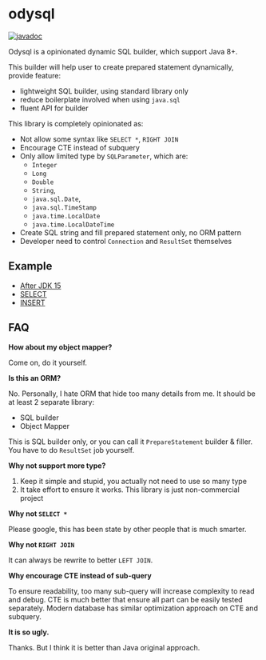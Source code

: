 # odysql
[![javadoc](https://javadoc.io/badge2/io.github.odysql/odysql/javadoc.svg)](https://javadoc.io/doc/io.github.odysql/odysql)

Odysql is a opinionated dynamic SQL builder, which support Java 8+.

This builder will help user to create prepared statement dynamically, provide feature:

-   lightweight SQL builder, using standard library only
-   reduce boilerplate involved when using `java.sql`
-   fluent API for builder

This library is completely opinionated as:

-   Not allow some syntax like `SELECT *`, `RIGHT JOIN`
-   Encourage CTE instead of subquery
-   Only allow limited type by `SQLParameter`, which are:
    -   `Integer`
    -   `Long`
    -   `Double`
    -   `String`,
    -   `java.sql.Date`,
    -   `java.sql.TimeStamp`
    -   `java.time.LocalDate`
    -   `java.time.LocalDateTime`
-   Create SQL string and fill prepared statement only, no ORM pattern
-   Developer need to control `Connection` and `ResultSet` themselves

## Example

-   [After JDK 15](examples/after_jdk15.md)
-   [SELECT](examples/SELECT.md)
-   [INSERT](examples/INSERT.md)

## FAQ

**How about my object mapper?**

Come on, do it yourself.

**Is this an ORM?**

No. Personally, I hate ORM that hide too many details from me. It should be at least 2 separate library:

-   SQL builder
-   Object Mapper

This is SQL builder only, or you can call it `PrepareStatement` builder & filler. You have to do `ResultSet` job yourself.

**Why not support more type?**

1. Keep it simple and stupid, you actually not need to use so many type
2. It take effort to ensure it works. This library is just non-commercial project

**Why not `SELECT *`**

Please google, this has been state by other people that is much smarter.

**Why not `RIGHT JOIN`**

It can always be rewrite to better `LEFT JOIN`.

**Why encourage CTE instead of sub-query**

To ensure readability, too many sub-query will increase complexity to read and debug.
CTE is much better that ensure all part can be easily tested separately.
Modern database has similar optimization approach on CTE and subquery.

**It is so ugly.**

Thanks. But I think it is better than Java original approach.
